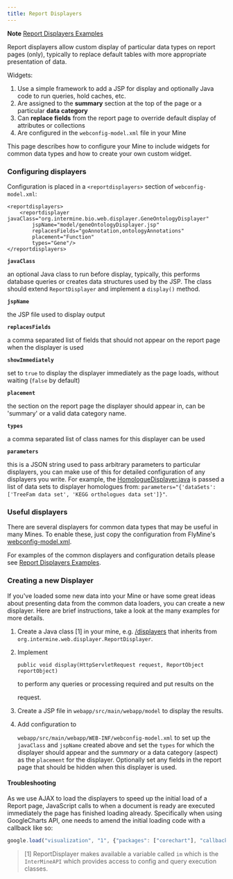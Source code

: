 ```yaml
---
title: Report Displayers
---
```


**Note**
[Report Displayers Examples](report-displayers-examples.md)

Report displayers allow custom display of particular data types on report pages \(only\), typically to replace default tables with more appropriate presentation of data. 

Widgets:

1. Use a simple framework to add a JSP for display and optionally Java code to run queries, hold caches, etc.
2. Are assigned to the **summary** section at the top of the page or a particular **data category**
3. Can **replace fields** from the report page to override default display of attributes or collections
4. Are configured in the `webconfig-model.xml` file in your Mine

This page describes how to configure your Mine to include widgets for common data types and how to create your own custom widget.

### Configuring displayers

Configuration is placed in a `<reportdisplayers>` section of `webconfig-model.xml`:

```markup
<reportdisplayers>
    <reportdisplayer javaClass="org.intermine.bio.web.displayer.GeneOntologyDisplayer"
        jspName="model/geneOntologyDisplayer.jsp"
        replacesFields="goAnnotation,ontologyAnnotations"
        placement="Function"
        types="Gene"/>
</reportdisplayers>
```

**`javaClass`**

an optional Java class to run before display, typically, this performs database queries or creates data structures used by the JSP. The class should extend `ReportDisplayer` and implement a `display()` method.

**`jspName`**

the JSP file used to display output

**`replacesFields`**

a comma separated list of fields that should not appear on the report page when the displayer is used

**`showImmediately`**

set to `true` to display the displayer immediately as the page loads, without waiting \(`false` by default\)

**`placement`**

the section on the report page the displayer should appear in, can be 'summary' or a valid data category name.

**`types`**

a comma separated list of class names for this displayer can be used

**`parameters`**

this is a JSON string used to pass arbitrary parameters to particular displayers, you can make use of this for detailed configuration of any displayers you write. For example, the [HomologueDisplayer.java](https://github.com/intermine/intermine/blob/dev/bio/webapp/src/main/java/org/intermine/bio/web/displayer/HomologueDisplayer.java) is passed a list of data sets to displayer homologues from: `parameters="{'dataSets': ['TreeFam data set', 'KEGG orthologues data set']}"`.

### Useful displayers

There are several displayers for common data types that may be useful in many Mines. To enable these, just copy the configuration from FlyMine's [webconfig-model.xml](https://github.com/intermine/flymine/blob/master/webapp/src/main/webapp/WEB-INF/webconfig-model.xml).

For examples of the common displayers and configuration details please see [Report Displayers Examples](report-displayers-examples.md).

### Creating a new Displayer

If you've loaded some new data into your Mine or have some great ideas about presenting data from the common data loaders, you can create a new displayer. Here are brief instructions, take a look at the many examples for more details.

1. Create a Java class \[1\] in your mine, e.g. [/displayers](https://github.com/intermine/flymine/tree/master/webapp/src/main/java/flymine/web/displayer) that inherits from `org.intermine.web.displayer.ReportDisplayer`.
2. Implement

   `public void display(HttpServletRequest request, ReportObject reportObject)`

   to perform any queries or processing required and put results on the

   request.

3. Create a JSP file in `webapp/src/main/webapp/model` to display the results.
4. Add configuration to

   `webapp/src/main/webapp/WEB-INF/webconfig-model.xml` to set up the `javaClass` and `jspName` created above and set the `types` for which the displayer should appear and the _summary_ or a data category \(aspect\) as the `placement` for the displayer. Optionally set any fields in the report page that should be hidden when this displayer is used.

#### Troubleshooting

As we use AJAX to load the displayers to speed up the initial load of a Report page, JavaScript calls to when a document is ready are executed immediately the page has finished loading already. Specifically when using GoogleCharts API, one needs to amend the initial loading code with a callback like so:

```javascript
google.load("visualization", "1", {"packages": ["corechart"], "callback": drawFlyAtlasChart});
```

> \[1\] ReportDisplayer makes available a variable called `im` which is the `InterMineAPI` which provides access to config and query execution classes.
